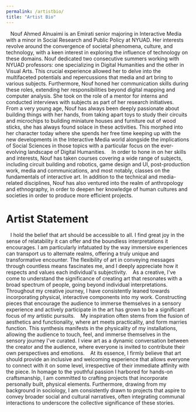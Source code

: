 ```yaml
---
permalink: /artistbio/
title: "Artist Bio"
---
```


   Nouf Ahmed Alnuaimi is an Emirati senior majoring in Interactive Media with a minor in Social Research and Public Policy at NYUAD. Her interests revolve around the convergence of societal phenomena, culture, and technology, with a keen interest in exploring the influence of technology on these domains. Nouf dedicated two consecutive summers working with NYUAD professors: one specializing in Digital Humanities and the other in Visual Arts. This crucial experience allowed her to delve into the multifaceted potentials and repercussions that media and art bring to various subjects. Furthermore, Nouf honed her communication skills during these roles, extending her responsibilities beyond digital mapping and computer analysis. She took on the role of a mentor for interns and conducted interviews with subjects as part of her research initiatives.
   From a very young age, Nouf has always been deeply passionate about building things with her hands, from taking apart toys to study their circuits and microchips to building miniature houses and furniture out of wood sticks, she has always found solace in these activities. This morphed into her character today where she spends her free time keeping up with the new developments in the Interactive Media world alongside the implications of Social Sciences in those topics with a particular focus on the ever-evolving landscape of Digital Humanities.
   In order to hone in on her skills and interests, Nouf has taken courses covering a wide range of subjects, including circuit building and robotics, game design and UI, post-production work, media and communications, and most notably, classes on the fundamentals of interactive art. In addition to the technical and media-related disciplines, Nouf has also ventured into the realm of anthropology and ethnography, in order to deepen her knowledge of human cultures and societies in order to produce more efficient projects. 


# Artist Statement 
   I hold the belief that art should be accessible to all. I find great joy in the sense of relatability it can offer and the boundless interpretations it encourages. I am particularly infatuated by the way immersive experiences can transport us to alternate realms, offering a truly unique and transformative encounter. The flexibility of art in conveying messages through countless means fascinates me, and I deeply appreciate how it respects and values each individual's subjectivity.
   As a creative, I've come to understand the significance of creating art that resonates with a broad spectrum of people, going beyond individual interpretations. Throughout my creative journey, I have consistently leaned towards incorporating physical, interactive components into my work. Constructing pieces that encourage the audience to immerse themselves in a sensory experience and actively participate in the art has grown to be a significant focus of my artistic pursuits. 
   My inspiration often stems from the fusion of aesthetics and functionality, where art meets practicality, and form marries function. This synthesis manifests in the physicality of my installations, allowing the audience to touch, feel, and immerse themselves in the sensory journey I've curated. I view art as a dynamic conversation between the creator and the audience, where everyone is invited to contribute their own perspectives and emotions.
   At its essence, I firmly believe that art should provide an inclusive and welcoming experience that allows everyone to connect with it on some level, irrespective of their immediate affinity with the piece. In homage to the youthful passion I harbored for hands-on craftsmanship, I am committed to crafting projects that incorporate personally built, physical elements. Furthermore, drawing from my background in sociology, I am consistently drawn to projects that aspire to convey broader social and cultural narratives, often integrating communal interactions to underscore the collective significance of these stories.
